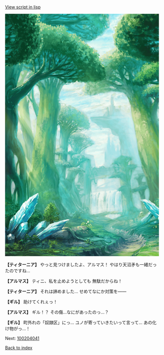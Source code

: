 [View script in lisp](../scripts/100204033.txt)

![forest.png](../images/backgrounds/forest.png)

**【ティターニア】**
やっと見つけましたよ、アルマス！
やはり天沼矛も一緒だったのですね…

**【アルマス】**
ティニ、私を止めようとしても
無駄だからね！

**【ティターニア】**
それは諦めました…
せめてなにか対策を――

**【ギル】**
助けてくれぇっ！

**【アルマス】**
ギル！？
その傷…なにがあったのっ…？

**【ギル】**
町外れの「奴隷区」にっ…
ユノが寄っていきたいって言って…
あの化け物がっ…！


Next: [100204041](100204041.md)

[Back to index](index.md)
